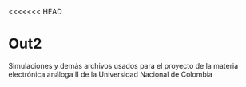 <<<<<<< HEAD
# Out2
Simulaciones y demás archivos usados para el proyecto de la materia electrónica análoga II de la Universidad Nacional de Colombia

